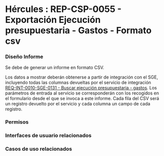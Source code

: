 # Hércules : REP\-CSP\-0055 \- Exportación Ejecución presupuestaria \- Gastos \- Formato csv







### Diseño Informe

Se debe de generar un informe en formato CSV.

Los datos a mostrar deberán obtenerse a partir de integración con el SGE, incluyendo todas las columnas devueltas por el servicio de integración [REQ\-INT\-0010\-SGE\-0131 \- Buscar ejecución presupuestaria \- gastos](/hercules/sgi-sistema-de-gestion-de-investigacion/requisitos-y-analisis-funcional/analisis-funcional-sgi-hercules/gen-aspectos-generales/int-requisitos-de-integracion/req-int-0010-sge-integracion-con-sistema-de-gestion-economica/req-int-0010-sge-0131-buscar-ejecucion-presupuestaria-gastos.md "/hercules/sgi-sistema-de-gestion-de-investigacion/requisitos-y-analisis-funcional/analisis-funcional-sgi-hercules/gen-aspectos-generales/int-requisitos-de-integracion/req-int-0010-sge-integracion-con-sistema-de-gestion-economica/req-int-0010-sge-0131-buscar-ejecucion-presupuestaria-gastos.md"). Los parámetros de entrada al servicio se corresponderán con los recogidos en el formulario desde el que se invoca a este informe. Cada fila del CSV será un registro devuelto por el servicio y cada columna un campo de cada registro.

  


### Permisos

  








### Interfaces de usuario relacionados







### Casos de uso relacionados









